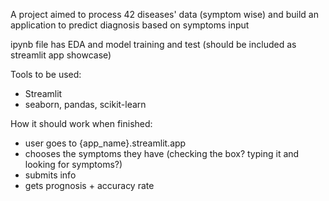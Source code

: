 A project aimed to process 42 diseases' data (symptom wise) and build an application to predict diagnosis based on symptoms input

ipynb file has EDA and model training and test
(should be included as streamlit app showcase)

Tools to be used:
- Streamlit
- seaborn, pandas, scikit-learn

How it should work when finished:
- user goes to {app_name}.streamlit.app
- chooses the symptoms they have (checking the box? typing it and looking for symptoms?)
- submits info
- gets prognosis + accuracy rate
